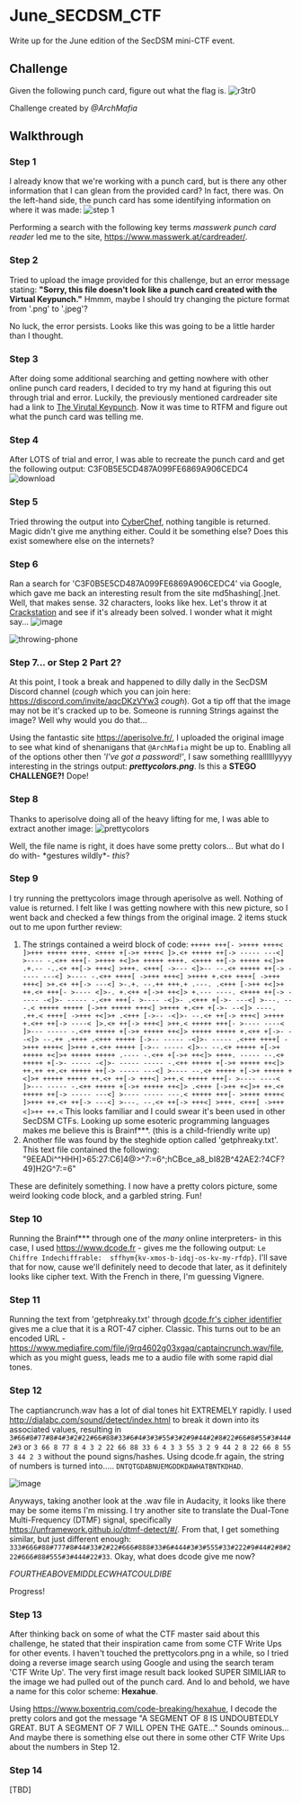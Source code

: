 # June_SECDSM_CTF
Write up for the June edition of the SecDSM mini-CTF event.

## Challenge
Given the following punch card, figure out what the flag is.
![r3tr0](https://user-images.githubusercontent.com/101227395/171697595-24b3c275-aeab-4c5c-a21f-910c9af463df.jpg)

Challenge created by _@ArchMafia_

## Walkthrough
### Step 1
I already know that we're working with a punch card, but is there any other information that I can glean from the provided card?  In fact, there was.  On the left-hand side, the punch card has some identifying information on where it was made:
![step 1](https://user-images.githubusercontent.com/101227395/171699951-93de0fe3-a316-48c6-a7dc-f229e0f8b30d.jpg)

Performing a search with the following key terms _masswerk punch card reader_ led me to the site, https://www.masswerk.at/cardreader/.

### Step 2
Tried to upload the image provided for this challenge, but an error message stating: **"Sorry, this file doesn't look like a punch card created with the Virtual Keypunch."**  Hmmm, maybe I should try changing the picture format from '.png' to '.jpeg'?

No luck, the error persists.  Looks like this was going to be a little harder than I thought.

### Step 3
After doing some additional searching and getting nowhere with other online punch card readers, I decided to try my hand at figuring this out through trial and error.  Luckily, the previously mentioned cardreader site had a link to [The Virutal Keypunch](https://www.masswerk.at/keypunch/).  Now it was time to RTFM and figure out what the punch card was telling me.

### Step 4
After LOTS of trial and error, I was able to recreate the punch card and get the following output: C3F0B5E5CD487A099FE6869A906CEDC4
![download](https://user-images.githubusercontent.com/101227395/171728556-7f74e9ca-2d96-4295-a8ff-9959383be645.png)


### Step 5
Tried throwing the output into [CyberChef](https://gchq.github.io/CyberChef/), nothing tangible is returned.  Magic didn't give me anything either.  Could it be something else?  Does this exist somewhere else on the internets?

### Step 6
Ran a search for 'C3F0B5E5CD487A099FE6869A906CEDC4' via Google, which gave me back an interesting result from the site md5hashing[.]net.  Well, that makes sense.  32 characters, looks like hex.  Let's throw it at [Crackstation](https://crackstation.net/) and see if it's already been solved.  I wonder what it might say...
![image](https://user-images.githubusercontent.com/101227395/171735964-fcbdcfbc-20ff-4953-a74e-d32abb1b2a14.png)

![throwing-phone](https://user-images.githubusercontent.com/101227395/171748159-024d93c3-1351-48e7-b8c1-f9892eff376a.gif)


### Step 7... or Step 2 Part 2?
At this point, I took a break and happened to dilly dally in the SecDSM Discord channel (*cough* which you can join here: https://discord.com/invite/aqcDKzVYw3 *cough*).  Got a tip off that the image may not be it's cracked up to be.  Someone is running Strings against the image?  Well why would you do that...

Using the fantastic site https://aperisolve.fr/, I uploaded the original image to see what kind of shenanigans that `@ArchMafia` might be up to.  Enabling all of the options other then *'I've got a password!'*, I saw something reallllllyyyy interesting in the strings output: ***prettycolors.png***.  Is this a **STEGO CHALLENGE?!**  Dope!

### Step 8
Thanks to aperisolve doing all of the heavy lifting for me, I was able to extract another image:
![prettycolors](https://user-images.githubusercontent.com/101227395/171733832-0891aece-99b6-4a86-a27c-8c8378cfeceb.png)

Well, the file name is right, it does have some pretty colors...  But what do I do with- \*gestures wildly\*- *this*?  

### Step 9
I try running the prettycolors image through aperisolve as well.  Nothing of value is returned.  I felt like I was getting nowhere with this new picture, so I went back and checked a few things from the original image.  2 items stuck out to me upon further review:

1) The strings contained a weird block of code: 
`+++++ +++[- >++++ ++++< ]>+++ +++++ ++++. <++++ +[->+ ++++< ]>.<+ +++++
++[-> ----- ---<] >---- -.<++ +++[- >++++ +<]>+ +++++ ++++. <++++ ++[->
+++++ +<]>+ .+.-- -..<+ ++[-> +++<] >+++. <+++[ ->--- <]>-- --.<+ +++++
++[-> ----- ---<] >---- -.<++ ++++[ ->+++ +++<] >++++ +.<++ ++++[ ->+++
+++<] >+.<+ ++[-> ---<] >-.+. --.++ +++.+ .---. .<+++ [->++ +<]>+ ++.<+
+++[- >---- <]>-. +.<++ +[->+ ++<]> +.--- ----. <++++ ++[-> ----- -<]>-
----- -.<++ +++[- >---- -<]>- .<+++ +[->- ---<] >---. ---.< +++++ +++++
[->++ +++++ +++<] >++++ +.<++ +[->- --<]> ----. .++.< ++++[ ->+++ +<]>+
.<+++ [->-- -<]>- --.<+ ++[-> +++<] >++++ +.<++ ++[-> ----< ]>.<+ ++[->
+++<] >++.< +++++ +++[- >---- ----< ]>--- ----- -.<++ +++++ +[->+ +++++
++<]> +++++ +++++ +.<++ +[->- --<]> --.++ .++++ .<+++ +++++ [->-- -----
-<]>- ----- .<+++ ++++[ ->+++ ++++< ]>+++ +.<++ +++++ [->-- ----- <]>--
--.<+ +++++ +[->+ +++++ +<]>+ +++++ +++++ .---- -.<++ +[->+ ++<]> ++++.
----- --.<+ +++++ +[->- ----- -<]>- ----- ----- -.<++ +++++ +[->+ +++++
++<]> ++.++ ++.<+ +++++ ++[-> ----- ---<] >---- --.<+ +++++ +[->+ +++++
+<]>+ +++++ +++++ ++.<+ ++[-> +++<] >++.< +++++ +++[- >---- ----< ]>---
----- -.<++ +++++ +[->+ +++++ ++<]> .<+++ [->++ +<]>+ ++.<+ +++++ ++[->
----- ---<] >---- ----- ---.< +++++ +++[- >++++ ++++< ]>+++ ++.<+ ++[->
---<] >---. --.<+ ++[-> +++<] >+++. <+++[ ->+++ <]>++ ++.<`
This looks familiar and I could swear it's been used in other SecDSM CTFs.  Looking up some esoteric programming languages makes me believe this is Brainf***.  (this is a child-friendly write up)
2) Another file was found by the steghide option called 'getphreaky.txt'.  This text file contained the following: "9EEADi^^HHH]>65:27:C6]4@>^7:=6^;hCBce_a8_bI82B^42AE2:?4CF?49]H2G^7:=6"

These are definitely something.  I now have a pretty colors picture, some weird looking code block, and a garbled string.  Fun!

### Step 10
Running the Brainf*** through one of the *many* online interpreters- in this case, I used https://www.dcode.fr - gives me the following output: `Le Chiffre Indechiffrable: 
sffhym{kv-xmos-b-idqj-os-kv-my-rfdp}`.  I'll save that for now, cause we'll definitely need to decode that later, as it definitely looks like cipher text.  With the French in there, I'm guessing Vignere.  

### Step 11
Running the text from 'getphreaky.txt' through [dcode.fr's cipher identifier](https://www.dcode.fr/cipher-identifier) gives me a clue that it is a ROT-47 cipher.  Classic.  This turns out to be an encoded URL - https://www.mediafire.com/file/j9rq4602g03xgaq/captaincrunch.wav/file, which as you might guess, leads me to a audio file with some rapid dial tones.  

### Step 12
The captiancrunch.wav has a lot of dial tones hit EXTREMELY rapidly.  I used http://dialabc.com/sound/detect/index.html to break it down into its associated values, resulting in `3#66#8#77#8#4#3#2#22#66#88#33#6#4#3#3#55#3#2#9#44#2#8#22#66#8#55#3#44#2#3` or `3 66 8 77 8 4 3 2 22 66 88 33 6 4 3 3 55 3 2 9 44 2 8 22 66 8 55 3 44 2 3` without the pound signs/hashes.  Using dcode.fr again, the string of numbers is turned into..... `DNTQTGDABNUEMGDDKDAWHATBNTKDHAD`.

![image](https://user-images.githubusercontent.com/101227395/171784657-13568455-142e-4df6-bc16-84b51c23a5d7.png)

Anyways, taking another look at the .wav file in Audacity, it looks like there may be some items I'm missing.  I try another site to translate the Dual-Tone Multi-Frequency (DTMF) signal, specifically https://unframework.github.io/dtmf-detect/#/.  From that, I get something similar, but just different enough:  `333#666#88#777#8#44#33#2#22#666#888#33#6#444#3#3#555#33#222#9#44#2#8#222#666#88#555#3#444#22#33`.  Okay, what does dcode give me now?

*FOURTHEABOVEMIDDLECWHATCOULDIBE*

Progress!

### Step 13
After thinking back on some of what the CTF master said about this challenge, he stated that their inspiration came from some CTF Write Ups for other events.  I haven't touched the prettycolors.png in a while, so I tried doing a reverse image search using Google and using the search teram 'CTF Write Up'.  The very first image result back looked SUPER SIMILIAR to the image we had pulled out of the punch card.  And lo and behold, we have a name for this color scheme: **Hexahue**.

Using https://www.boxentriq.com/code-breaking/hexahue, I decode the pretty colors and got the message "A SEGMENT OF 8 IS UNDOUBTEDLY GREAT.  BUT A SEGMENT OF 7 WILL OPEN THE GATE..."   Sounds ominous...  And maybe there is something else out there in some other CTF Write Ups about the numbers in Step 12.

### Step 14

[TBD]
